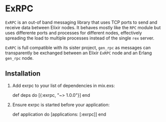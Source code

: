 # ExRPC

`ExRPC` is an out-of band messaging library that uses TCP ports to
send and receive data between Elixir nodes. It behaves mostly like the
`RPC` module but uses differente ports and processes for different nodes,
effectively spreading the load to multiple processes instead of the single
`rex` server.

`ExRPC` is full compatible with its sister project, `gen_rpc` as messages can
transparently be exchanged between an Elixir `ExRPC` node and an Erlang `gen_rpc` node.

## Installation

  1. Add exrpc to your list of dependencies in mix.exs:

        def deps do
          [{:exrpc, "~> 1.0.0"}]
        end

  2. Ensure exrpc is started before your application:

        def application do
          [applications: [:exrpc]]
        end

